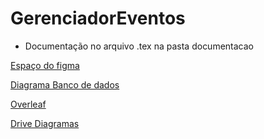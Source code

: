 # GerenciadorEventos

- Documentação no arquivo .tex na pasta documentacao

[Espaço do figma](https://www.figma.com/design/hQo4WzJU1nHs5j3TelntQZ/Sem-t%C3%ADtulo?node-id=0-1&p=f&t=iknWMxae3d7lQNUM-0)

[Diagrama Banco de dados](https://dbdiagram.io/d/GerenciadorEventos-68b640ee777b52b76c91fd34)

[Overleaf](https://www.overleaf.com/read/phbgxdpzfzrq#04f856)

[Drive Diagramas](https://drive.google.com/drive/folders/1yA8NmS_5dP8JDU45GEyJsG6vqcmJiou2?usp=sharing)
